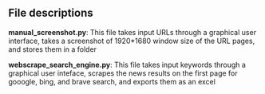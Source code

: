 ## File descriptions

**manual_screenshot.py**: This file takes input URLs through a graphical user interface, takes a screenshot of 1920*1680 window size of the URL pages, and stores them in a folder


**webscrape_search_engine.py**: This file takes input keywords through a graphical user inteface, scrapes the news results on the first page for gooogle, bing, and brave search, and exports them as an excel